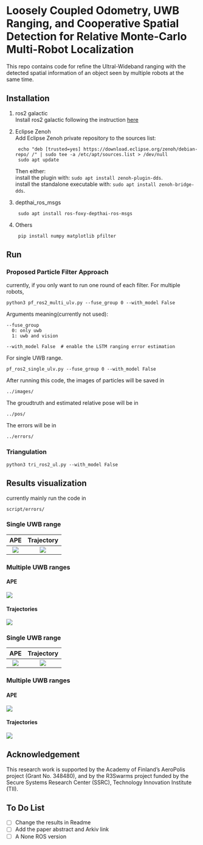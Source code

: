 # Loosely Coupled Odometry, UWB Ranging, and Cooperative Spatial Detection for Relative Monte-Carlo Multi-Robot Localization
This repo contains code for refine the Ultral-Wideband ranging with the detected spatial information of an object seen by multiple robots at the same time.

## Installation 
1. ros2 galactic \
Install ros2 galactic following the instruction [here](https://docs.ros.org/en/galactic/Installation/Ubuntu-Install-Debians.html)
2. Eclipse Zenoh \
Add Eclipse Zenoh private repository to the sources list:

       
        echo "deb [trusted=yes] https://download.eclipse.org/zenoh/debian-repo/ /" | sudo tee -a /etc/apt/sources.list > /dev/null
        sudo apt update
        

    Then either: \
     install the plugin with: `sudo apt install zenoh-plugin-dds`.\
     install the standalone executable with:  `sudo apt install zenoh-bridge-dds`.
3. depthai_ros_msgs

        sudo apt install ros-foxy-depthai-ros-msgs
4. Others

        pip install numpy matplotlib pfilter


<!-- ## Data
### Recorded ros2 bags from 2022/09/23. 

2robots_move_one_static: turtlebot4 and turtlebot1 was moving a circle while turltebot3 static. 

3robots_moving_circles: turltebot1, turltebot3, and turtlebot4 were all moving a circle at the same time and observed the chair from time to time.

### Recorded ros2 bags from 2022/09/28.
3robots_moving_1_static_01: turtlebot1, turtlebot3, and turtlebot4 were moving in a circle while turtlebot 5 static. 2 chairs were added during the recording as objects.

### Recorded ros2 bags from 2022/10/04.
4robots_data_01: turtlebot1, turtlebot3, and turtlebot4 were moving in different circles while turtlebot 5 static. 2 chairs were added during the recording as objects. 

cali_4robots_data_01: The odometry calibrated version based on the above one.

Topics can be seen as follows.
```
# spatial detection results. turtle05 can always see one object.
/turtle01/color/yolov4_Spatial_detections
/turtle03/color/yolov4_Spatial_detections
/turtle04/color/yolov4_Spatial_detections
/turtle05/color/yolov4_Spatial_detections
# odometry data
/turtle01/odom
/turtle03/odom
/turtle04/odom
/turtle05/odom
# uwb range data
/uwb/tof/n_3/n_4/distance
/uwb/tof/n_3/n_5/distance
/uwb/tof/n_3/n_7/distance
/uwb/tof/n_4/n_5/distance
/uwb/tof/n_4/n_7/distance
/uwb/tof/n_7/n_5/distance
# optitrack position data
/vrpn_client_node/chair2/pose
/vrpn_client_node/chair_final/pose
/vrpn_client_node/turtlebot1_cap/pose
/vrpn_client_node/turtlebot3_cap/pose
/vrpn_client_node/turtlebot4_cap/pose
/vrpn_client_node/turtlebot5_cap/pose
``` -->

## Run
### Proposed Particle Filter Approach
currently, if you only want to run one round of each filter.
For multiple robots, 
```
python3 pf_ros2_multi_ulv.py --fuse_group 0 --with_model False 
```
Arguments meaning(currently not used):
```
--fuse_group 
  0: only uwb
  1: uwb and vision

--with_model False  # enable the LSTM ranging error estimation
```

For single UWB range.
```
pf_ros2_single_ulv.py --fuse_group 0 --with_model False
```

After running this code, the images of particles will be saved in 
```
../images/
```
The groudtruth and estimated relative pose will be in 
```
../pos/
```
The errors will be in 
```
../errors/
```

### Triangulation
```
python3 tri_ros2_ul.py --with_model False
```
<!-- #### Run In a Loop
Run a script that can generate all the results of all rounds of different fusing group.
```
python script/run_filter_v1.1_clean_multi.py
``` -->


<!-- ### Calibration
#### odom 
The odom has translations compared with its global position. So we need to calibrate it and republish the topics to:

```
/cali/turtle01/odom
/cali/turtle03/odom
/cali/turtle04/odom
/cali/turtle05/odom
```
currently mainly run the code in 
```
python script/cali_odom.py
```
#### uwb

currently mainly run the following. First run 
```
python script/bias_estimation.py
```
while running a rosbag. It will then save the information in

```
/data/bias_estimation.npz
```
Then run the script

```
python script/plot_bias.py
```
It will save the images in

```
/images/bias_estimation.png
```



#### stereo camera
<!-- FIXME: bias are big, needs to check the code -->
<!-- currently mainly run the code in 
```
script/camera_opti.py
``` --> 

## Results visualization
currently mainly run the code in 
```
script/errors/
```
### Single UWB range
APE             |  Trajectory         
:-------------------------:|:-------------------------: 
![](./demos/ape_single.png)  |  ![](./demos/single_traj.png)


### Multiple UWB ranges
#### APE                 
![](./demos/ape_multi.png)  

#### Trajectories
![](./demos/multi_traj.png)


### Single UWB range
APE             |  Trajectory         
:-------------------------:|:-------------------------: 
![](./demos/ape_single.png)  |  ![](./demos/single_traj.png)


### Multiple UWB ranges

#### APE                 
![](./demos/ape_multi.png)  

#### Trajectories
![](./demos/multi_traj.png)


## Acknowledgement
This research work is supported by the Academy of Finland’s AeroPolis project (Grant No. 348480), and by the R3Swarms project funded by the Secure Systems Research Center (SSRC), Technology Innovation Institute (TII).


## To Do List
- [ ] Change the results in Readme
- [ ] Add the paper abstract and Arkiv link
- [ ] A None ROS version